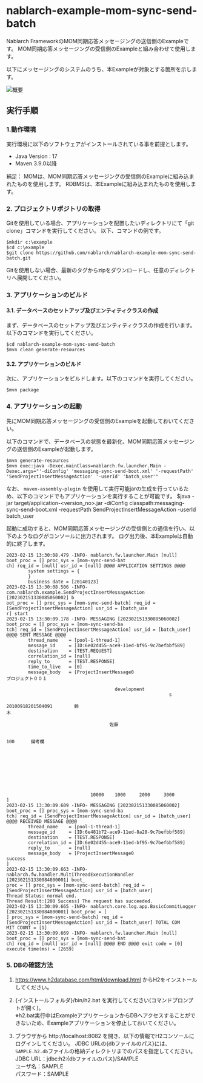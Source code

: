 nablarch-example-mom-sync-send-batch
====================================

Nablarch FrameworkのMOM同期応答メッセージングの送信側のExampleです。
MOM同期応答メッセージングの受信側のExampleと組み合わせて使用します。

以下にメッセージングのシステムのうち、本Exampleが対象とする箇所を示します。

![概要](./fig/abstract.png "概要")

## 実行手順

### 1.動作環境
実行環境に以下のソフトウェアがインストールされている事を前提とします。
* Java Version : 17
* Maven 3.9.0以降

補足：
MOMは、MOM同期応答メッセージングの受信側のExampleに組み込まれたものを使用します。
RDBMSは、本Exampleに組み込まれたものを使用します。

### 2. プロジェクトリポジトリの取得
Gitを使用している場合、アプリケーションを配置したいディレクトリにて「git clone」コマンドを実行してください。
以下、コマンドの例です。

    $mkdir c:\example
    $cd c:\example
    $git clone https://github.com/nablarch/nablarch-example-mom-sync-send-batch.git

Gitを使用しない場合、最新のタグからzipをダウンロードし、任意のディレクトリへ展開してください。

### 3. アプリケーションのビルド
#### 3.1. データベースのセットアップ及びエンティティクラスの作成
まず、データベースのセットアップ及びエンティティクラスの作成を行います。以下のコマンドを実行してください。

    $cd nablarch-example-mom-sync-send-batch
    $mvn clean generate-resources

#### 3.2. アプリケーションのビルド
次に、アプリケーションをビルドします。以下のコマンドを実行してください。

    $mvn package

### 4. アプリケーションの起動

先にMOM同期応答メッセージングの受信側のExampleを起動しておいてください。

以下のコマンドで、データベースの状態を最新化、MOM同期応答メッセージングの送信側のExampleが起動します。

    $mvn generate-resources
    $mvn exec:java -Dexec.mainClass=nablarch.fw.launcher.Main -Dexec.args="'-diConfig' 'messaging-sync-send-boot.xml' '-requestPath' 'SendProjectInsertMessageAction' '-userId' 'batch_user'"

なお、 `maven-assembly-plugin` を使用して実行可能jarの生成を行っているため、以下のコマンドでもアプリケーションを実行することが可能です。
    $java -jar target/application-<version_no>.jar -diConfig classpath:messaging-sync-send-boot.xml -requestPath SendProjectInsertMessageAction -userId batch_user

起動に成功すると、MOM同期応答メッセージングの受信側との通信を行い、以下のようなログがコンソールに出力されます。
ログ出力後、本Exampleは自動的に終了します。

```log
2023-02-15 13:30:08.479 -INFO- nablarch.fw.launcher.Main [null] boot_proc = [] proc_sys = [mom-sync-send-bat
ch] req_id = [null] usr_id = [null] @@@@ APPLICATION SETTINGS @@@@
        system settings = {
        }
        business date = [20140123]
2023-02-15 13:30:08.506 -INFO- com.nablarch.example.SendProjectInsertMessageAction [202302151330085060002] b
oot_proc = [] proc_sys = [mom-sync-send-batch] req_id = [SendProjectInsertMessageAction] usr_id = [batch_use
r] start
2023-02-15 13:30:09.178 -INFO- MESSAGING [202302151330085060002] boot_proc = [] proc_sys = [mom-sync-send-ba
tch] req_id = [SendProjectInsertMessageAction] usr_id = [batch_user] @@@@ SENT MESSAGE @@@@
        thread_name    = [pool-1-thread-1]
        message_id     = [ID:6e02d455-ace9-11ed-bf95-9c7befbbf589]
        destination    = [TEST.REQUEST]
        correlation_id = [null]
        reply_to       = [TEST.RESPONSE]
        time_to_live   = [0]
        message_body   = [ProjectInsertMessage0
プロジェクト００１

                                        development
                                                            s
                                                                                20100918201504091        鈴
木

                                      佐藤

                                                                              100      備考欄









                               10000    1000     2000     3000
]
2023-02-15 13:30:09.609 -INFO- MESSAGING [202302151330085060002] boot_proc = [] proc_sys = [mom-sync-send-ba
tch] req_id = [SendProjectInsertMessageAction] usr_id = [batch_user] @@@@ RECEIVED MESSAGE @@@@
        thread_name    = [pool-1-thread-1]
        message_id     = [ID:6e481b72-ace9-11ed-8a28-9c7befbbf589]
        destination    = [TEST.RESPONSE]
        correlation_id = [ID:6e02d455-ace9-11ed-bf95-9c7befbbf589]
        reply_to       = [null]
        message_body   = [ProjectInsertMessage0
success
]
2023-02-15 13:30:09.663 -INFO- nablarch.fw.handler.MultiThreadExecutionHandler [202302151330084800001] boot_
proc = [] proc_sys = [mom-sync-send-batch] req_id = [SendProjectInsertMessageAction] usr_id = [batch_user]
Thread Status: normal end.
Thread Result:[200 Success] The request has succeeded.
2023-02-15 13:30:09.665 -INFO- nablarch.core.log.app.BasicCommitLogger [202302151330084800001] boot_proc = [
] proc_sys = [mom-sync-send-batch] req_id = [SendProjectInsertMessageAction] usr_id = [batch_user] TOTAL COM
MIT COUNT = [1]
2023-02-15 13:30:09.669 -INFO- nablarch.fw.launcher.Main [null] boot_proc = [] proc_sys = [mom-sync-send-bat
ch] req_id = [null] usr_id = [null] @@@@ END @@@@ exit code = [0] execute time(ms) = [2659]
```

### 5. DBの確認方法

1. https://www.h2database.com/html/download.html からH2をインストールしてください。  

2. {インストールフォルダ}/bin/h2.bat を実行してください(コマンドプロンプトが開く)。  
  ※h2.bat実行中はExampleアプリケーションからDBへアクセスすることができないため、Exampleアプリケーションを停止しておいてください。

3. ブラウザから http://localhost:8082 を開き、以下の情報でH2コンソールにログインしてください。
   JDBC URLの{dbファイルのパス}には、`SAMPLE.h2.db`ファイルの格納ディレクトリまでのパスを指定してください。  
  JDBC URL：jdbc:h2:{dbファイルのパス}/SAMPLE  
  ユーザ名：SAMPLE  
  パスワード：SAMPLE
